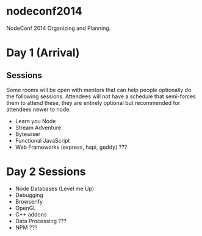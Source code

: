 nodeconf2014
============

NodeConf 2014 Organizing and Planning.

# Day 1 (Arrival)

## Sessions

Some rooms will be open with mentors that can help people optionally do the following sessions. Attendees will not have a schedule that semi-forces them to attend these, they are entirely optional but recommended for attendees newer to node.

* Learn you Node
* Stream Adventure
* Bytewiser
* Functional JavaScript
* Web Frameworks (express, hapi, geddy) ???

# Day 2 Sessions

* Node Databases (Level me Up)
* Debugging
* Browserify
* OpenGL
* C++ addons
* Data Processing ???
* NPM ???

